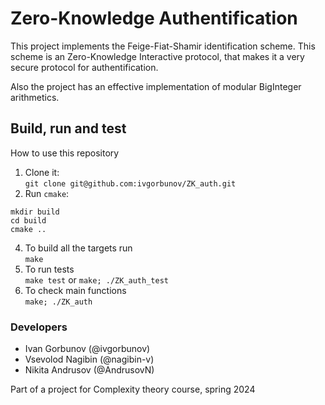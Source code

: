 # Zero-Knowledge Authentification

This project implements the Feige-Fiat-Shamir identification scheme. This scheme is an Zero-Knowledge Interactive protocol, that makes it a very secure protocol for authentification.

Also the project has an effective implementation of modular BigInteger arithmetics.


## Build, run and test

How to use this repository
1. Clone it:\
`git clone git@github.com:ivgorbunov/ZK_auth.git`
2. Run `cmake`:
```
mkdir build
cd build
cmake ..
```
4. To build all the targets run\
`make`
5. To run tests\
`make test` or `make; ./ZK_auth_test`
6. To check main functions\
`make; ./ZK_auth`


### Developers
- Ivan Gorbunov (@ivgorbunov)
- Vsevolod Nagibin (@nagibin-v)
- Nikita Andrusov (@AndrusovN)

Part of a project for Complexity theory course, spring 2024
